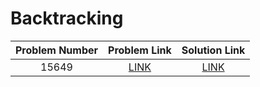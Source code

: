 # Backtracking

|Problem Number|Problem Link|Solution Link|
|:-:|:-:|:-:|
|15649|[LINK](https://www.acmicpc.net/problem/15649)|[LINK](/solutions/backtracking/15649)|
